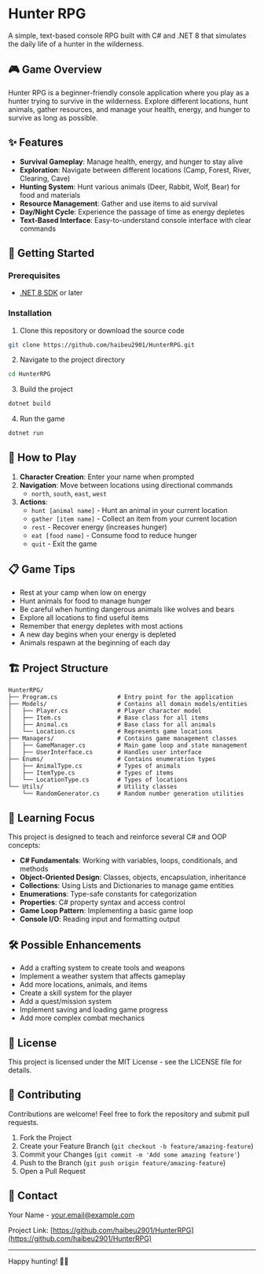 ﻿# Hunter RPG

A simple, text-based console RPG built with C# and .NET 8 that simulates the daily life of a hunter in the wilderness.

## 🎮 Game Overview

Hunter RPG is a beginner-friendly console application where you play as a hunter trying to survive in the wilderness. Explore different locations, hunt animals, gather resources, and manage your health, energy, and hunger to survive as long as possible.

## ✨ Features

- **Survival Gameplay**: Manage health, energy, and hunger to stay alive
- **Exploration**: Navigate between different locations (Camp, Forest, River, Clearing, Cave)
- **Hunting System**: Hunt various animals (Deer, Rabbit, Wolf, Bear) for food and materials
- **Resource Management**: Gather and use items to aid survival
- **Day/Night Cycle**: Experience the passage of time as energy depletes
- **Text-Based Interface**: Easy-to-understand console interface with clear commands

## 🚀 Getting Started

### Prerequisites

- [.NET 8 SDK](https://dotnet.microsoft.com/download/dotnet/8.0) or later

### Installation

1. Clone this repository or download the source code
```bash
git clone https://github.com/haibeu2901/HunterRPG.git
```

2. Navigate to the project directory
```bash
cd HunterRPG
```

3. Build the project
```bash
dotnet build
```

4. Run the game
```bash
dotnet run
```

## 🎯 How to Play

1. **Character Creation**: Enter your name when prompted
2. **Navigation**: Move between locations using directional commands
   - `north`, `south`, `east`, `west`
3. **Actions**:
   - `hunt [animal name]` - Hunt an animal in your current location
   - `gather [item name]` - Collect an item from your current location
   - `rest` - Recover energy (increases hunger)
   - `eat [food name]` - Consume food to reduce hunger
   - `quit` - Exit the game

## 📋 Game Tips

- Rest at your camp when low on energy
- Hunt animals for food to manage hunger
- Be careful when hunting dangerous animals like wolves and bears
- Explore all locations to find useful items
- Remember that energy depletes with most actions
- A new day begins when your energy is depleted
- Animals respawn at the beginning of each day

## 🏗️ Project Structure

```
HunterRPG/
├── Program.cs                 # Entry point for the application
├── Models/                    # Contains all domain models/entities
│   ├── Player.cs              # Player character model
│   ├── Item.cs                # Base class for all items
│   ├── Animal.cs              # Base class for all animals
│   └── Location.cs            # Represents game locations
├── Managers/                  # Contains game management classes
│   ├── GameManager.cs         # Main game loop and state management
│   ├── UserInterface.cs       # Handles user interface
├── Enums/                     # Contains enumeration types
│   ├── AnimalType.cs          # Types of animals
│   ├── ItemType.cs            # Types of items
│   └── LocationType.cs        # Types of locations
└── Utils/                     # Utility classes
    └── RandomGenerator.cs     # Random number generation utilities
```


## 🧠 Learning Focus

This project is designed to teach and reinforce several C# and OOP concepts:

- **C# Fundamentals**: Working with variables, loops, conditionals, and methods
- **Object-Oriented Design**: Classes, objects, encapsulation, inheritance
- **Collections**: Using Lists and Dictionaries to manage game entities
- **Enumerations**: Type-safe constants for categorization
- **Properties**: C# property syntax and access control
- **Game Loop Pattern**: Implementing a basic game loop
- **Console I/O**: Reading input and formatting output

## 🛠️ Possible Enhancements

- Add a crafting system to create tools and weapons
- Implement a weather system that affects gameplay
- Add more locations, animals, and items
- Create a skill system for the player
- Add a quest/mission system
- Implement saving and loading game progress
- Add more complex combat mechanics

## 📄 License

This project is licensed under the MIT License - see the LICENSE file for details.

## 🤝 Contributing

Contributions are welcome! Feel free to fork the repository and submit pull requests.

1. Fork the Project
2. Create your Feature Branch (`git checkout -b feature/amazing-feature`)
3. Commit your Changes (`git commit -m 'Add some amazing feature'`)
4. Push to the Branch (`git push origin feature/amazing-feature`)
5. Open a Pull Request

## 📧 Contact

Your Name - your.email@example.com

Project Link: [https://github.com/haibeu2901/HunterRPG](https://github.com/haibeu2901/HunterRPG)

---

Happy hunting! 🏹🌲